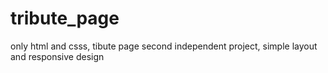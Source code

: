 # tribute_page
only html and csss, tibute page
second independent project,
simple layout and responsive design
